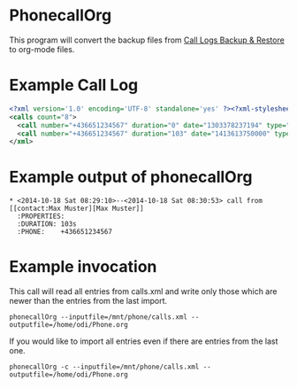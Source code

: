 # PhonecallOrg

This program will convert the backup files from [Call Logs Backup & Restore](https://play.google.com/store/apps/details?id=com.riteshsahu.CallLogBackupRestore) to org-mode files.

# Example Call Log

```xml
<?xml version='1.0' encoding='UTF-8' standalone='yes' ?><?xml-stylesheet type="text/xsl" href="calls.xsl"?>
<calls count="8">
  <call number="+436651234567" duration="0" date="1303378237194" type="3" readable_date="2011/21/04 11:30:37" contact_name="Max Muster" />
  <call number="+436651234567" duration="103" date="1413613750000" type="2" readable_date="2014-10-18 08:29:10" contact_name="Max Muster" />
</xml>
```

# Example output of phonecallOrg

```org-mode
* <2014-10-18 Sat 08:29:10>--<2014-10-18 Sat 08:30:53> call from [[contact:Max Muster][Max Muster]]
  :PROPERTIES:
  :DURATION: 103s
  :PHONE:    +436651234567
```

# Example invocation

This call will read all entries from calls.xml and write only those which are newer than the entries from the last import.

```
phonecallOrg --inputfile=/mnt/phone/calls.xml --outputfile=/home/odi/Phone.org
```

If you would like to import all entries even if there are entries from the last one.

```
phonecallOrg -c --inputfile=/mnt/phone/calls.xml --outputfile=/home/odi/Phone.org
```